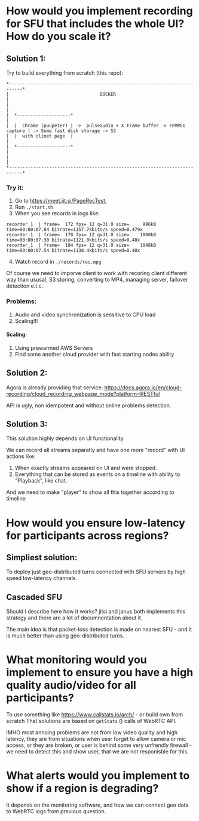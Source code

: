 # How would you implement recording for SFU that includes the whole UI? How do you scale it?

## Solution 1:

Try to build everything from scratch (this repo): 
````
*---------------------------------------------------------------------------*
|                                  DOCKER                                   |
|                                                                           |
|  *--------------------*                                                   |
|  |  Chrome (puupeter) | ->  pulseaudio + X Frame buffer -> FFMPEG capture | -> Some fast disk storage -> S3
|  |  with clinet page  |                                                   | 
|  *--------------------*                                                   |
|                                                                           |
*---------------------------------------------------------------------------*
````

### Try it:

1. Go to https://meet.jit.si/PageRecTest, 
2. Run ````./start.sh````
3. When you see records in logs like:
````
recorder_1  | frame=  172 fps= 12 q=31.0 size=     996kB time=00:00:07.04 bitrate=1157.7kbits/s speed=0.479x    
recorder_1  | frame=  178 fps= 12 q=31.0 size=    1000kB time=00:00:07.30 bitrate=1121.0kbits/s speed=0.48x    
recorder_1  | frame=  184 fps= 12 q=31.0 size=    1048kB time=00:00:07.54 bitrate=1138.4kbits/s speed=0.48x    
````
4. Watch record in ````./records/rec.mpg````

Of course we need to imporve client to work with recoring client different way than ususal, S3 storing, converting to MP4, managing server, failover detection e.t.c.

### Problems:
1. Audio and video synchronization is sensitive to CPU load
2. Scaling!!!

#### Scaling:
1. Using prewarmed AWS Servers
2. Find some another cloud provider with fast starting nodes ability

## Solution 2:

Agora is already providing that service: https://docs.agora.io/en/cloud-recording/cloud_recording_webpage_mode?platform=RESTful

API is ugly, non idempotent and without online problems detection.

## Solution 3:
This solution highly depends on UI functionality

We can record all streams separatly and have one more "record" with UI actions like:
1. When exactly streams appeared on UI and were stopped.
2. Everything that can be stored as events on a timeline with ability to "Playback", like chat.

And we need to make "player" to show all this together according to timeline

# How would you ensure low-latency for participants across regions?

## Simpliest solution:
To deploy just geo-distributed turns connected with SFU servers by high speed low-latency channels.

## Cascaded SFU
Should I describe here how it works? jitsi and janus both implements this strategy and there are a lot of documnentation about it.

The main idea is that packet-loss detection is made on nearest SFU - and it is much better than using geo-distributed turns.

# What monitoring would you implement to ensure you have a high quality audio/video for all participants?
To use something like https://www.callstats.io/arch/ - or build own from scratch
That solutions are based on ````getStats```` () calls of WebRTC API.

IMHO most annoing problems are not from low video quality and high latency, they are from situations when user forget to allow camera or mic access, or they are broken, or user is behind some very unfrendly firewall - we need to detect this and show user, that we are not responisble for this.

# What alerts would you implement to show if a region is degrading?
It depends on the monitoring software, and how we can connect geo data to WebRTC logs from previous question.